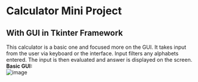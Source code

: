 # Calculator Mini Project
## With GUI in Tkinter Framework
This calculator is a basic one and focused more on the GUI. 
It takes input from the user via keyboard or the interface. Input filters any alphabets entered.
The input is then evaluated and answer is displayed on the screen.\
**Basic GUI:**\
![image](https://user-images.githubusercontent.com/78678620/133235073-a0ce3494-d3ef-4106-9fda-0390d62053f9.png)
